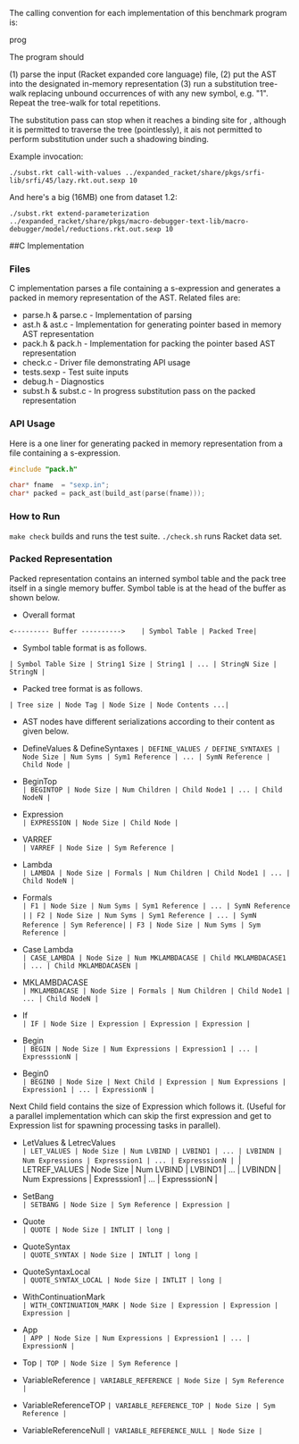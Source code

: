 
The calling convention for each implementation of this benchmark
program is:

  prog <symbol> <input-file> <iterations>

The program should

 (1) parse the input (Racket expanded core language) file,
 (2) put the AST into the designated in-memory representation
 (3) run a substitution tree-walk replacing unbound occurrences of
     <symbol> with any new symbol, e.g. "<symbol>1".
     Repeat the tree-walk for <iterations> total repetitions.

The substitution pass can stop when it reaches a binding site for
<symbol>, although it is permitted to traverse the tree (pointlessly),
it ais not permitted to perform substitution under such a shadowing
binding.

Example invocation:

    ./subst.rkt call-with-values ../expanded_racket/share/pkgs/srfi-lib/srfi/45/lazy.rkt.out.sexp 10

And here's a big (16MB) one from dataset 1.2:

    ./subst.rkt extend-parameterization ../expanded_racket/share/pkgs/macro-debugger-text-lib/macro-debugger/model/reductions.rkt.out.sexp 10

##C Implementation

### Files
C implementation parses a file containing a s-expression and generates a packed 
in memory representation of the AST. Related files are:

* parse.h & parse.c - Implementation of parsing
* ast.h   & ast.c   - Implementation for generating pointer based in memory AST representation
* pack.h  & pack.h  - Implementation for packing the pointer based AST representation 
* check.c           - Driver file demonstrating API usage
* tests.sexp        - Test suite inputs
* debug.h           - Diagnostics
* subst.h & subst.c - In progress substitution pass on the packed representation

### API Usage

Here is a one liner for generating packed in memory representation from a file containing a s-expression.

```c
#include "pack.h"

char* fname  = "sexp.in";
char* packed = pack_ast(build_ast(parse(fname)));
```

### How to Run

`make check` builds and runs the test suite. 
`./check.sh` runs Racket data set.

### Packed Representation

Packed representation contains an interned symbol table and the pack tree itself in a single memory buffer.
Symbol table is at the head of the buffer as shown below.

* Overall format

`<--------- Buffer ---------->   
| Symbol Table | Packed Tree|`

* Symbol table format is as follows.

`| Symbol Table Size | String1 Size | String1 | ... | StringN Size | StringN |`

* Packed tree format is as follows.

`| Tree size | Node Tag | Node Size | Node Contents ...|`

* AST nodes have different serializations according to their content as given below.

- DefineValues & DefineSyntaxes 
`| DEFINE_VALUES / DEFINE_SYNTAXES | Node Size | Num Syms | Sym1 Reference | ... | SymN Reference |
  Child Node |`   

- BeginTop  
`| BEGINTOP | Node Size | Num Children | Child Node1 | ... | Child NodeN |`

- Expression  
`| EXPRESSION | Node Size | Child Node |`

- VARREF  
`| VARREF | Node Size | Sym Reference |`

- Lambda  
`| LAMBDA | Node Size | Formals | Num Children | Child Node1 | ... | Child NodeN |`

- Formals  
`| F1 | Node Size | Num Syms | Sym1 Reference | ... | SymN Reference |`
`| F2 | Node Size | Num Syms | Sym1 Reference | ... | SymN Reference | Sym Reference|`
`| F3 | Node Size | Num Syms | Sym Reference |`

- Case Lambda  
`| CASE_LAMBDA | Node Size | Num MKLAMBDACASE | Child MKLAMBDACASE1 | ... | Child MKLAMBDACASEN |`

- MKLAMBDACASE  
`| MKLAMBDACASE | Node Size | Formals | Num Children | Child Node1 | ... | Child NodeN |`

- If  
`| IF | Node Size | Expression | Expression | Expression |`

- Begin   
`| BEGIN | Node Size | Num Expressions | Expression1 | ... | ExpresssionN |`

- Begin0  
`| BEGIN0 | Node Size | Next Child | Expression | Num Expressions | Expression1 | ... | ExpressionN |`

Next Child field contains the size of Expression which follows it. (Useful for a parallel implementation which can skip
the first expression and get to Expression list for spawning processing tasks in parallel).

- LetValues & LetrecValues  
`| LET_VALUES | Node Size | Num LVBIND | LVBIND1 | ... | LVBINDN | Num Expressions | Expresssion1 | ... | ExpresssionN |
`| LETREF_VALUES | Node Size | Num LVBIND | LVBIND1 | ... | LVBINDN | Num Expressions | Expresssion1 | ... | ExpresssionN |

- SetBang   
`| SETBANG | Node Size | Sym Reference | Expression |`

- Quote  
`| QUOTE | Node Size | INTLIT | long |`

- QuoteSyntax  
`| QUOTE_SYNTAX | Node Size | INTLIT | long |`

- QuoteSyntaxLocal  
`| QUOTE_SYNTAX_LOCAL | Node Size | INTLIT | long |`

- WithContinuationMark   
`| WITH_CONTINUATION_MARK | Node Size | Expression | Expression | Expression |`

- App  
`| APP | Node Size | Num Expressions | Expression1 | ... | ExpressionN |`

- Top
`| TOP | Node Size | Sym Reference |`

- VariableReference
`| VARIABLE_REFERENCE | Node Size | Sym Reference |`

- VariableReferenceTOP
`| VARIABLE_REFERENCE_TOP | Node Size | Sym Reference |`

- VariableReferenceNull
`| VARIABLE_REFERENCE_NULL | Node Size |`














